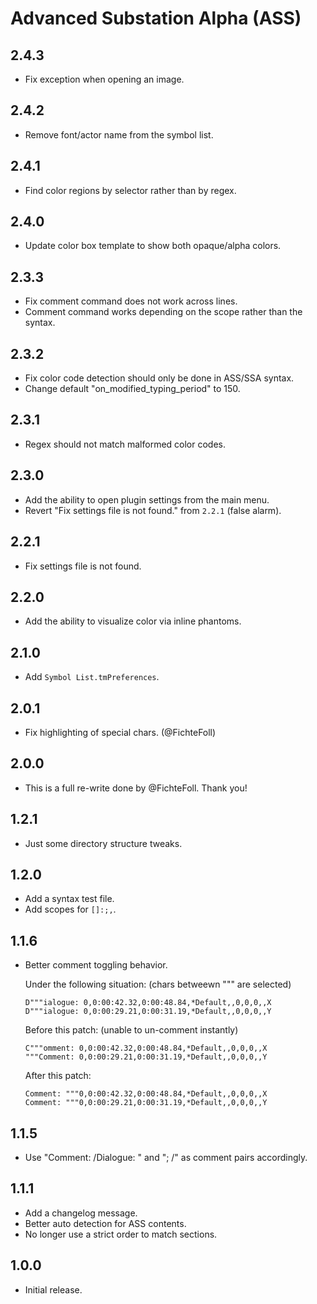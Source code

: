 # Advanced Substation Alpha (ASS)


## 2.4.3

- Fix exception when opening an image.


## 2.4.2

- Remove font/actor name from the symbol list.


## 2.4.1

- Find color regions by selector rather than by regex.


## 2.4.0

- Update color box template to show both opaque/alpha colors.


## 2.3.3

- Fix comment command does not work across lines.
- Comment command works depending on the scope rather than the syntax.


## 2.3.2

- Fix color code detection should only be done in ASS/SSA syntax.
- Change default "on_modified_typing_period" to 150.


## 2.3.1

- Regex should not match malformed color codes.


## 2.3.0

- Add the ability to open plugin settings from the main menu.
- Revert "Fix settings file is not found." from `2.2.1` (false alarm).


## 2.2.1

- Fix settings file is not found.


## 2.2.0

- Add the ability to visualize color via inline phantoms.


## 2.1.0

- Add `Symbol List.tmPreferences`.


## 2.0.1

- Fix highlighting of special chars. (@FichteFoll)


## 2.0.0

- This is a full re-write done by @FichteFoll. Thank you!


## 1.2.1

- Just some directory structure tweaks.


## 1.2.0

- Add a syntax test file.
- Add scopes for `[]:;,`.


## 1.1.6

- Better comment toggling behavior.

  Under the following situation: (chars betweewn """ are selected)

      D"""ialogue: 0,0:00:42.32,0:00:48.84,*Default,,0,0,0,,X
      D"""ialogue: 0,0:00:29.21,0:00:31.19,*Default,,0,0,0,,Y

  Before this patch: (unable to un-comment instantly)

      C"""omment: 0,0:00:42.32,0:00:48.84,*Default,,0,0,0,,X
      """Comment: 0,0:00:29.21,0:00:31.19,*Default,,0,0,0,,Y

  After this patch:

      Comment: """0,0:00:42.32,0:00:48.84,*Default,,0,0,0,,X
      Comment: """0,0:00:29.21,0:00:31.19,*Default,,0,0,0,,Y


## 1.1.5

- Use "Comment: /Dialogue: " and "; /" as comment pairs accordingly.


## 1.1.1

- Add a changelog message.
- Better auto detection for ASS contents.
- No longer use a strict order to match sections.


## 1.0.0

- Initial release.
